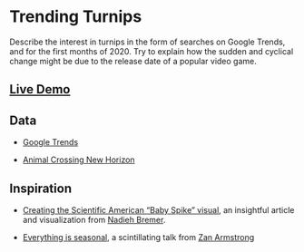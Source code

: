 # Trending Turnips

Describe the interest in turnips in the form of searches on Google Trends, and for the first months of 2020. Try to explain how the sudden and cyclical change might be due to the release date of a popular video game.

## [Live Demo](https://codepen.io/borntofrappe/pen/pojGaEZ)

## Data

- [Google Trends](https://trends.google.com/trends/explore?date=2020-01-20%202020-05-17&q=turnip)

- [Animal Crossing New Horizon](https://www.nintendo.com/games/detail/animal-crossing-new-horizons-switch)

## Inspiration

- [Creating the Scientific American “Baby Spike” visual](https://www.visualcinnamon.com/2017/10/creating-baby-births-visual), an insightful article and visualization from [Nadieh Bremer](https://twitter.com/NadiehBremer).

- [Everything is seasonal](https://www.youtube.com/watch?v=IiF4-g001EQ), a scintillating talk from [ Zan Armstrong](https://twitter.com/zanstrong)
